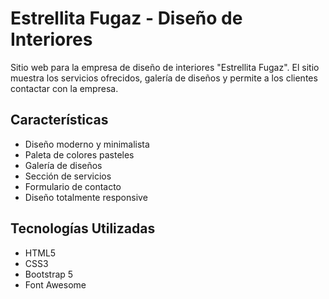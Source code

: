 # Estrellita Fugaz - Diseño de Interiores

Sitio web para la empresa de diseño de interiores "Estrellita Fugaz". El sitio muestra los servicios ofrecidos, galería de diseños y permite a los clientes contactar con la empresa.

## Características

- Diseño moderno y minimalista
- Paleta de colores pasteles
- Galería de diseños
- Sección de servicios
- Formulario de contacto
- Diseño totalmente responsive

## Tecnologías Utilizadas

- HTML5
- CSS3
- Bootstrap 5
- Font Awesome

